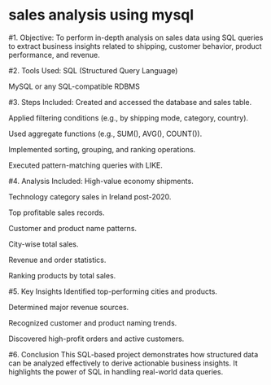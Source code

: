 # sales analysis using mysql
#1. Objective:
To perform in-depth analysis on sales data using SQL queries to extract business insights related to shipping, customer behavior, product performance, and revenue.

#2. Tools Used:
SQL (Structured Query Language)

MySQL or any SQL-compatible RDBMS

#3. Steps Included:
Created and accessed the database and sales table.

Applied filtering conditions (e.g., by shipping mode, category, country).

Used aggregate functions (e.g., SUM(), AVG(), COUNT()).

Implemented sorting, grouping, and ranking operations.

Executed pattern-matching queries with LIKE.

#4. Analysis Included:
High-value economy shipments.

Technology category sales in Ireland post-2020.

Top profitable sales records.

Customer and product name patterns.

City-wise total sales.

Revenue and order statistics.

Ranking products by total sales.

#5. Key Insights
Identified top-performing cities and products.

Determined major revenue sources.

Recognized customer and product naming trends.

Discovered high-profit orders and active customers.

#6. Conclusion
This SQL-based project demonstrates how structured data can be analyzed effectively to derive actionable business insights. It highlights the power of SQL in handling real-world data queries.

